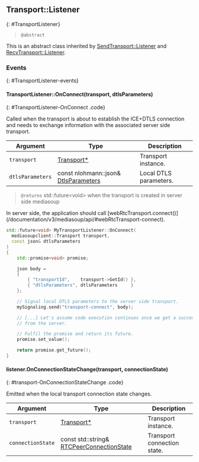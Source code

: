 ## Transport::Listener
{: #TransportListener}

<section markdown="1">

> `@abstract`

This is an abstract class inherited by [SendTransport::Listener](#SendTransportListener) and [RecvTransport::Listener](#RecvTransportListener).

</section>


### Events
{: #TransportListener-events}

<section markdown="1">

#### TransportListener::OnConnect(transport, dtlsParameters)
{: #TransportListener-OnConnect .code}

Called when the transport is about to establish the ICE+DTLS connection and needs to exchange information with the associated server side transport.

<div markdown="1" class="table-wrapper L3">

Argument    | Type    | Description   
----------- | ------- | ----------------
`transport`      | [Transport\*](#Transport) | Transport instance.
`dtlsParameters` | const nlohmann::json& [DtlsParameters](/documentation/v3/mediasoup/api/#WebRtcTransportDtlsParameters) | Local DTLS parameters.

</div>

> `@returns` std::future\<void\> when the transport is created in server side mediasoup

<div markdown="1" class="note">
In server side, the application should call [webRtcTransport.connect()](/documentation/v3/mediasoup/api/#webRtcTransport-connect).
</div>

```c++
std::future<void> MyTransportListener::OnConnect(
  mediasoupclient::Transport transport,
  const json& dtlsParameters
)
{
	std::promise<void> promise;

	json body =
	{
		{ "transportId",    transport->GetId() },
		{ "dtlsParameters", dtlsParameters     }
	};

	// Signal local DTLS parameters to the server side transport.
	mySignaling.send("transport-connect", body);

	// [...] Let's assume code execution continues once we get a success response
	// from the server.

	// Fulfil the promise and return its future.
	promise.set_value();

	return promise.get_future();
}
```

#### listener.OnConnectionStateChange(transport, connectionState)
{: #transport-OnConnectionStateChange .code}

Emitted when the local transport connection state changes.

<div markdown="1" class="table-wrapper L3">

Argument    | Type    | Description   
----------- | ------- | ----------------
`transport`     | [Transport\*](#Transport) | Transport instance.
`connectionState` | const std::string& [RTCPeerConnectionState](https://w3c.github.io/webrtc-pc/#rtcpeerconnectionstate-enum) | Transport connection state.

</div>

</section>
